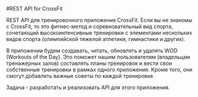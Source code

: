 #REST API for CrossFit

REST API для тренировочного приложения CrossFit.
Если вы не знакомы с CrossFit, то это фитнес-метод и соревновательный вид спорта,
сочетающий высокоинтенсивные тренировки с элементами нескольких видов спорта
(олимпийской тяжелой атлетики, гимнастики и других).

В приложении будем создавать, читать, обновлять и удалять WOD (Workouts of the Day).
Это поможет нашим пользователям (владельцам тренажерных залов) составлять планы тренировок
и вести свои собственные тренировки в рамках одного приложения.
Кроме того, они смогут добавлять важные советы по каждой тренировке.

Задача - разработать и реализовать API для этого приложения.
